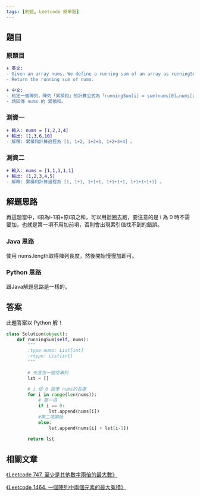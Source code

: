 ```yaml
---
tags: [刷題, Leetcode 簡單題]
---
```


## 題目

### 原題目
```diff
+ 英文:
- Given an array nums. We define a running sum of an array as runningSum[i] = sum(nums[0]…nums[i]).
- Return the running sum of nums.

+ 中文:
- 給定一個陣列，陣列「累積和」的計算公式為「runningSum[i] = sum(nums[0]…nums[i]) 」。
- 請回傳 nums 的 累積和。
```

### 測資一

```diff
+ 輸入: nums = [1,2,3,4]
+ 輸出: [1,3,6,10]
- 解釋: 累積和計算過程為 [1, 1+2, 1+2+3, 1+2+3+4] 。
```

### 測資二

```diff
+ 輸入: nums = [1,1,1,1,1]
+ 輸出: [1,2,3,4,5]
- 解釋: 累積和計算過程為 [1, 1+1, 1+1+1, 1+1+1+1, 1+1+1+1+1] 。
```

## 解題思路
再這題當中，i項為i-1項+原i項之和，可以用迴圈去跑，要注意的是 i 為 0 時不需要加，也就是第一項不用加前項，否則會出現索引值找不到的錯誤。

### Java 思路
使用 nums.length取得陣列長度，然後開始慢慢加即可。

### Python 思路
跟Java解題思路是一樣的。

## 答案
此題答案以 Python 解！
```Python
class Solution(object):
    def runningSum(self, nums):
        """
        :type nums: List[int]
        :rtype: List[int]
        """
        
        # 先宣告一個空串列
        lst = []
        
        # i 從 0 跑至 nums的長度
        for i in range(len(nums)):
            # 第一項
            if i == 0:
                lst.append(nums[i])
            #第二項開始
            else:
                lst.append(nums[i] + lst[i-1])
                
        return lst
```

## 相關文章

[《Leetcode 747. 至少是其他數字兩倍的最大數》](/pages/44a4b6/)

[《Leetcode 1464. 一個陣列中兩個元素的最大乘積》](/pages/a0b856/)
